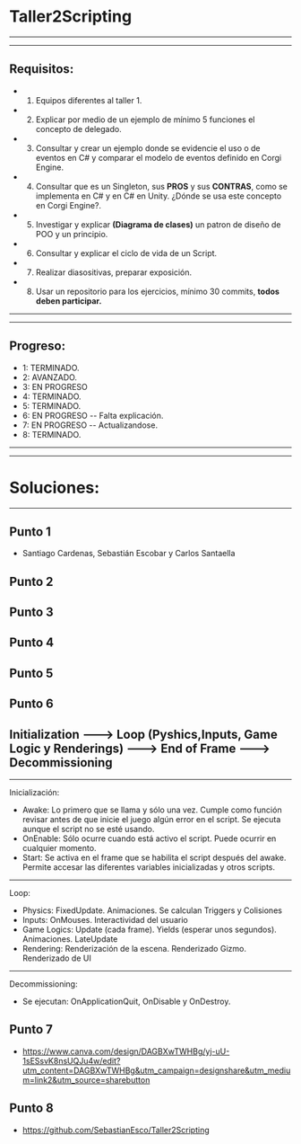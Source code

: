 # Taller2Scripting
-------------
------------------

## Requisitos:
* 1. Equipos diferentes al taller 1.
* 2. Explicar por medio de un ejemplo de mínimo 5 funciones el concepto de delegado.
* 3. Consultar y crear un ejemplo donde se evidencie el uso o de eventos en C# y comparar el modelo de eventos definido en Corgi Engine.

* 4. Consultar que es un Singleton, sus **PROS** y sus **CONTRAS**, como se implementa en C# y en C# en Unity. ¿Dónde se usa este concepto en Corgi Engine?.

* 5. Investigar y explicar **(Diagrama de clases)** un patron de diseño de POO y un principio.

* 6. Consultar y explicar el ciclo de vida de un Script.

* 7. Realizar diasositivas, preparar exposición.

* 8. Usar un repositorio para los ejercicios, mínimo 30 commits, **todos deben participar.**

-------------------
-------------------
## Progreso:
* 1: TERMINADO.
* 2: AVANZADO.
* 3: EN PROGRESO
* 4: TERMINADO.
* 5: TERMINADO.
* 6: EN PROGRESO -- Falta explicación.
* 7: EN PROGRESO -- Actualizandose.
* 8: TERMINADO.

-------
-------
# Soluciones:
----

## Punto 1
* Santiago Cardenas, Sebastián Escobar y Carlos Santaella
  
## Punto 2
## Punto 3
## Punto 4
## Punto 5
## Punto 6
## Initialization ---> Loop (Pyshics,Inputs, Game Logic y Renderings) ---> End of Frame ---> Decommissioning
------
Inicialización:
* Awake: Lo primero que se llama y sólo una vez. Cumple como función revisar antes de que inicie el juego algún error en el script. Se ejecuta aunque el script no se esté usando.
* OnEnable: Sólo ocurre cuando está activo el script. Puede ocurrir en cualquier momento.
* Start: Se activa en el frame que se habilita el script después del awake. Permite accesar las diferentes variables inicializadas y otros scripts.
------
Loop:
* Physics: FixedUpdate. Animaciones. Se calculan Triggers y Colisiones
* Inputs: OnMouses. Interactividad del usuario
* Game Logics: Update (cada frame). Yields (esperar unos segundos). Animaciones. LateUpdate
* Rendering: Renderización de la escena. Renderizado Gizmo. Renderizado de UI
------
Decommissioning:
* Se ejecutan: OnApplicationQuit, OnDisable y OnDestroy.
## Punto 7
* https://www.canva.com/design/DAGBXwTWHBg/yj-uU-1sESsvK8nsUQJu4w/edit?utm_content=DAGBXwTWHBg&utm_campaign=designshare&utm_medium=link2&utm_source=sharebutton
## Punto 8
* https://github.com/SebastianEsco/Taller2Scripting

